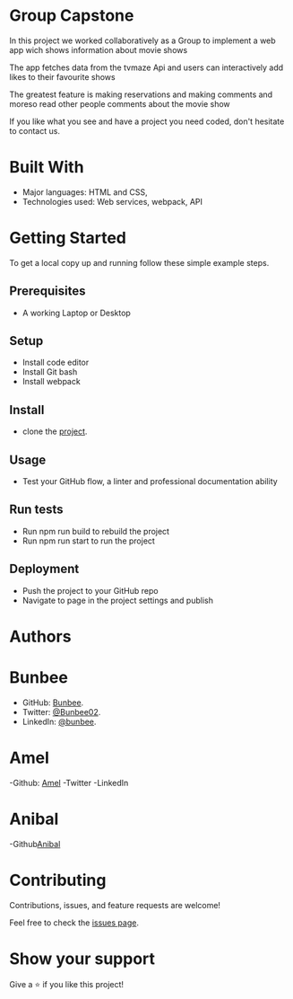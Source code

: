 # Group Capstone 

In this project we worked collaboratively as a Group to implement a web app wich shows information about movie shows 

The app fetches data from the tvmaze Api and users can interactively add likes to their favourite shows 

The greatest feature is making reservations and making comments and moreso read other people comments about the movie show 

If you like what you see and have a project you need coded, don't hesitate to contact us.


# Built With


- Major languages: HTML and CSS,
- Technologies used: Web services, webpack, API


# Getting Started


To get a local copy up and running follow these simple example steps.

## Prerequisites 
- A working Laptop or Desktop
## Setup
- Install code editor
- Install Git bash
- Install webpack
## Install
- clone the [project](https://github.com/mutinhiri/Group-Capstone-).
## Usage
- Test your GitHub flow, a linter and professional documentation ability
## Run tests
- Run npm run build to rebuild the project
- Run npm run start to run the project
## Deployment
- Push the project to your GitHub repo
- Navigate to page in the project settings and publish
# Authors

  #  Bunbee
  - GitHub: [Bunbee](https://github.com/mutinhiri).
  - Twitter: [@Bunbee02](https://twitter.com/Bunbee02).
  - LinkedIn: [@bunbee](https://www.linkedin.com/in/bunbee).

# Amel
  -Github: [Amel](https://github.com/)
  -Twitter
  -LinkedIn


#  Anibal
  -Github[Anibal](https://github.com)



# Contributing

Contributions, issues, and feature requests are welcome!

Feel free to check the [issues page](https://github.com/mutinhiri/Group-Capstone-/issues).

# Show your support

Give a :star: if you like this project!

